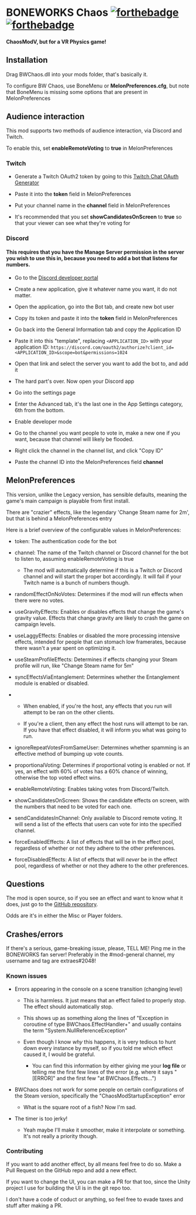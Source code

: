 # BONEWORKS Chaos [![forthebadge](https://forthebadge.com/images/badges/contains-tasty-spaghetti-code.svg)](https://forthebadge.com) [![forthebadge](https://forthebadge.com/images/badges/works-on-my-machine.svg)](https://forthebadge.com)
#### ChaosModV, but for a VR Physics game!

## Installation

Drag BWChaos.dll into your mods folder, that's basically it.

To configure BW Chaos, use BoneMenu or **MelonPreferences.cfg**, but note that BoneMenu is missing some options that are present in MelonPreferences

## Audience interaction

This mod supports two methods of audience interaction, via Discord and Twitch.

To enable this, set **enableRemoteVoting** to **true** in MelonPreferences

### Twitch

- Generate a Twitch OAuth2 token by going to this [Twitch Chat OAuth Generator](https://twitchapps.com/tmi/)

- Paste it into the **token** field in MelonPreferences

- Put your channel name in the **channel** field in MelonPreferences

- It's recommended that you set **showCandidatesOnScreen** to **true** so that your viewer can see what they're voting for

### Discord

#### This requires that you have the Manage Server permission in the server you wish to use this in, because you need to add a bot that listens for numbers.

- Go to the [Discord developer portal](https://discord.com/developers/applications)

- Create a new application, give it whatever name you want, it do not matter.

- Open the application, go into the Bot tab, and create new bot user

- Copy its token and paste it into the **token** field in MelonPreferences

- Go back into the General Information tab and copy the Application ID

- Paste it into this "template", replacing `<APPLICATION_ID>` with your application ID: `https://discord.com/oauth2/authorize?client_id=<APPLICATION_ID>&scope=bot&permissions=1024`

- Open that link and select the server you want to add the bot to, and add it

- The hard part's over. Now open your Discord app

- Go into the settings page

- Enter the Advanced tab, it's the last one in the App Settings category, 6th from the bottom.

- Enable developer mode

- Go to the channel you want people to vote in, make a new one if you want, because that channel will likely be flooded.

- Right click the channel in the channel list, and click "Copy ID"

- Paste the channel ID into the MelonPreferences field **channel**

## MelonPreferences

This version, unlike the Legacy version, has sensible defaults, meaning the game's main campaign is playable from first install.

There are "crazier" effects, like the legendary 'Change Steam name for 2m', but that is behind a MelonPreferences entry

Here is a brief overview of the configurable values in MelonPreferences:

- token: The authentication code for the bot

- channel: The name of the Twitch channel or Discord channel for the bot to listen to, assuming enableRemoteVoting is true

  - The mod will automatically determine if this is a Twitch or Discord channel and will start the proper bot accordingly. It will fail if your Twitch name is a bunch of numbers though.

- randomEffectOnNoVotes: Determines if the mod will run effects when there were no votes.

- useGravityEffects: Enables or disables effects that change the game's gravity value. Effects that change gravity are likely to crash the game on campaign levels.

- useLaggyEffects: Enables or disabled the more processing intensive effects, intended for people that can stomach low framerates, because there wasn't a year spent on optimizing it.

- useSteamProfileEffects: Determines if effects changing your Steam profile will run, like "Change Steam name for 5m"

- syncEffectsViaEntanglement: Determines whether the Entanglement module is enabled or disabled. 

- - When enabled, if you're the host, any effects that you run will attempt to be ran on the other clients.

  - If you're a client, then any effect the host runs will attempt to be ran. If you have that effect disabled, it will inform you what was going to run.

- ignoreRepeatVotesFromSameUser: Determines whether spamming is an effective method of bumping up vote counts.

- proportionalVoting: Determines if proportional voting is enabled or not. If yes, an effect with 60% of votes has a 60% chance of winning, otherwise the top voted effect wins.

- enableRemoteVoting: Enables taking votes from Discord/Twitch.

- showCandidatesOnScreen: Shows the candidate effects on screen, with the numbers that need to be voted for each one.

- sendCandidatesInChannel: Only available to Discord remote voting. It will send a list of the effects that users can vote for into the specified channel.

- forceEnabledEffects: A list of effects that will be in the effect pool, regardless of whether or not they adhere to the other preferences.

- forceDisabledEffects: A list of effects that will *never* be in the effect pool, regardless of whether or not they adhere to the other preferences.

## Questions

The mod is open source, so if you see an effect and want to know what it does, just go to the [GitHub repository](https://github.com/extraes/BW-Chaos/tree/rewrite/BW%20Chaos/Effects).

Odds are it's in either the Misc or Player folders.

## Crashes/errors

If there's a serious, game-breaking issue, please, TELL ME! Ping me in the BONEWORKS fan server! Preferably in the #mod-general channel, my username and tag are extraes#2048!

### Known issues

- Errors appearing in the console on a scene transition (changing level)

  - This is harmless. It just means that an effect failed to properly stop. The effect should automatically stop.

  - This shows up as something along the lines of "Exception in coroutine of type BWChaos.EffectHandler+<Timer>" and usually contains the term "System.NullReferenceException"

  - Even though I know *why* this happens, it is very tedious to hunt down every instance by myself, so if you told me which effect caused it, I would be grateful.

    - You can find this information by either giving me your **log file** or telling me the first few lines of the error (e.g. where it says "[ERROR]" and the first few "at BWChaos.Effects...")

- BWChaos does not work for some people on certain configurations of the Steam version, specifically the "ChaosModStartupException" error

  - What is the square root of a fish? Now I'm sad.

- The timer is too jerky!

  - Yeah maybe I'll make it smoother, make it interpolate or something. It's not really a priority though.

### Contributing

If you want to add another effect, by all means feel free to do so. Make a Pull Request on the GitHub repo and add a new effect.

If you want to change the UI, you can make a PR for that too, since the Unity project I use for building the UI is in the git repo too.

I don't have a code of coduct or anything, so feel free to evade taxes and stuff after making a PR.
